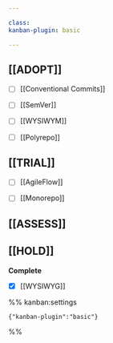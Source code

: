```yaml
---

class: 
kanban-plugin: basic

---
```


## [[ADOPT]]

- [ ] [[Conventional Commits]]
- [ ] [[SemVer]]
- [ ] [[WYSIWYM]]
- [ ] [[Polyrepo]]


## [[TRIAL]]

- [ ] [[AgileFlow]]
- [ ] [[Monorepo]]


## [[ASSESS]]



## [[HOLD]]

**Complete**
- [x] [[WYSIWYG]]




%% kanban:settings
```
{"kanban-plugin":"basic"}
```
%%